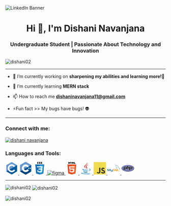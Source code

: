 ![LinkedIn Banner](file:///C:/Users/Dishani%20Navanjana/Downloads/github-header-image%20(2).png)
<h1 align="center">Hi 👋, I'm Dishani Navanjana</h1>
<h3 align="center">Undergraduate Student | Passionate About Technology and Innovation</h3>

<p align="left"> <img src="https://komarev.com/ghpvc/?username=dishani02&label=Profile%20views&color=0e75b6&style=flat" alt="dishani02" /> </p>

---

- 🔭 I’m currently working on **sharpening my abilities and learning more!🚀**

- 🌱 I’m currently learning **MERN stack**

- 📫 How to reach me **dishaninavanjana11@gmail.com**

- ⚡Fun fact >> My bugs have bugs! 👽 

---
<h3 align="left">Connect with me:</h3>
<p align="left">
<a href="https://linkedin.com/in/dishani navanjana" target="blank"><img align="center" src="https://raw.githubusercontent.com/rahuldkjain/github-profile-readme-generator/master/src/images/icons/Social/linked-in-alt.svg" alt="dishani navanjana" height="30" width="40" /></a>
</p>

<h3 align="left">Languages and Tools:</h3>
<p align="left"> <a href="https://www.cprogramming.com/" target="_blank" rel="noreferrer"> <img src="https://raw.githubusercontent.com/devicons/devicon/master/icons/c/c-original.svg" alt="c" width="40" height="40"/> </a> <a href="https://www.w3schools.com/cpp/" target="_blank" rel="noreferrer"> <img src="https://raw.githubusercontent.com/devicons/devicon/master/icons/cplusplus/cplusplus-original.svg" alt="cplusplus" width="40" height="40"/> </a> <a href="https://www.w3schools.com/css/" target="_blank" rel="noreferrer"> <img src="https://raw.githubusercontent.com/devicons/devicon/master/icons/css3/css3-original-wordmark.svg" alt="css3" width="40" height="40"/> </a> <a href="https://www.figma.com/" target="_blank" rel="noreferrer"> <img src="https://www.vectorlogo.zone/logos/figma/figma-icon.svg" alt="figma" width="40" height="40"/> </a> <a href="https://www.w3.org/html/" target="_blank" rel="noreferrer"> <img src="https://raw.githubusercontent.com/devicons/devicon/master/icons/html5/html5-original-wordmark.svg" alt="html5" width="40" height="40"/> </a> <a href="https://www.java.com" target="_blank" rel="noreferrer"> <img src="https://raw.githubusercontent.com/devicons/devicon/master/icons/java/java-original.svg" alt="java" width="40" height="40"/> </a> <a href="https://developer.mozilla.org/en-US/docs/Web/JavaScript" target="_blank" rel="noreferrer"> <img src="https://raw.githubusercontent.com/devicons/devicon/master/icons/javascript/javascript-original.svg" alt="javascript" width="40" height="40"/> </a> <a href="https://www.mysql.com/" target="_blank" rel="noreferrer"> <img src="https://raw.githubusercontent.com/devicons/devicon/master/icons/mysql/mysql-original-wordmark.svg" alt="mysql" width="40" height="40"/> </a> <a href="https://www.php.net" target="_blank" rel="noreferrer"> <img src="https://raw.githubusercontent.com/devicons/devicon/master/icons/php/php-original.svg" alt="php" width="40" height="40"/> </a> </p>

---
<p><img align="left" src="https://github-readme-stats.vercel.app/api/top-langs?username=dishani02&show_icons=true&locale=en&layout=compact" alt="dishani02" /></p>

<p>&nbsp;<img align="center" src="https://github-readme-stats.vercel.app/api?username=dishani02&show_icons=true&locale=en" alt="dishani02" /></p>

<p><img align="center" src="https://github-readme-streak-stats.herokuapp.com/?user=dishani02&" alt="dishani02" /></p>
